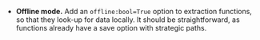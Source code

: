 - **Offline mode.** Add an `offline:bool=True` option to extraction functions, so that they look-up for data locally. It should be straightforward, as functions already have a save option with strategic paths.